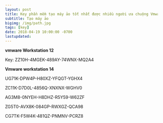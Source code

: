 ```yaml
---
layout: post
title: Key phần mềm tạo máy ảo tốt nhất được nhiều người ưa chuộng Vmware workstation
subtitle: Tạo máy ảo
bigimg: /img/path.jpg
tags: [key]
date: 2018-04-19 10:00:00 -0700
lastupdated: 
---
```


**vmware Workstation 12**

Key: ZZ10H-4MGEK-489AY-74WNX-MQ2A4

**Vmware workstation 14**

UG71K-DPW4P-H80XZ-YFQGT-YGHX4

ZC11K-D7D0L-4856Q-XNXNX-WGHV0

AG3M8-0NYEH-H8DHZ-R5Y59-W62ZF

ZG5T0-AVX8K-084GP-RWXGZ-QCA98

CG7TK-F5W4K-481QZ-PNMNV-PCRZ8

<div id="fb-root"></div>
<script>(function(d, s, id) {
  var js, fjs = d.getElementsByTagName(s)[0];
  if (d.getElementById(id)) return;
  js = d.createElement(s); js.id = id;
  js.src = 'https://connect.facebook.net/vi_VN/sdk.js#xfbml=1&version=v2.12';
  fjs.parentNode.insertBefore(js, fjs);
}(document, 'script', 'facebook-jssdk'));</script>

<div class="fb-comments" data-href="https://github.com/tha1982/tha1982.github.io/edit/master/_posts/2018-04-19-vmware.md" data-numposts="5"></div>
